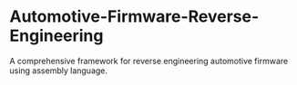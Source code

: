 # Automotive-Firmware-Reverse-Engineering
A comprehensive framework for reverse engineering automotive firmware using assembly language.
